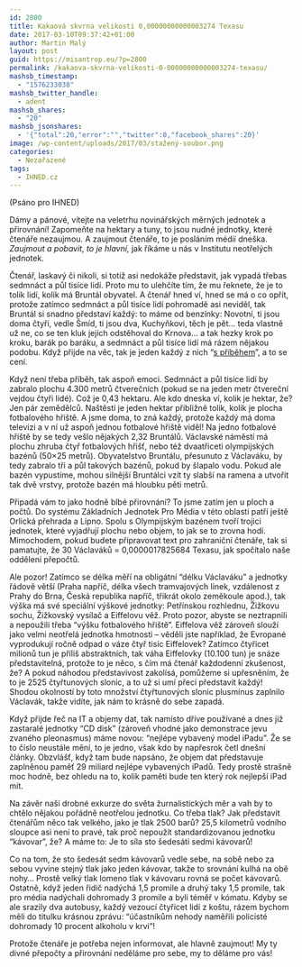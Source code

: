 ```yaml
---
id: 2800
title: Kakaová skvrna velikosti 0,00000000000003274 Texasu
date: 2017-03-10T09:37:42+01:00
author: Martin Malý
layout: post
guid: https://misantrop.eu/?p=2800
permalink: /kakaova-skvrna-velikosti-0-00000000000003274-texasu/
mashsb_timestamp:
  - "1576233038"
mashsb_twitter_handle:
  - adent
mashsb_shares:
  - "20"
mashsb_jsonshares:
  - '{"total":20,"error":"","twitter":0,"facebook_shares":20}'
image: /wp-content/uploads/2017/03/stažený-soubor.png
categories:
  - Nezařazené
tags:
  - IHNED.cz
---
```

<span style="font-weight: 400;">(Psáno pro IHNED)</span>

<span style="font-weight: 400;">Dámy a pánové, vítejte na veletrhu novinářských měrných jednotek a přirovnání! Zapomeňte na hektary a tuny, to jsou nudné jednotky, které čtenáře nezaujmou. A zaujmout čtenáře, to je posláním médií dneška. <em>Zaujmout a pobavit, to je hlavní,</em> jak říkáme u nás v Institutu neotřelých jednotek.</span>

<span style="font-weight: 400;">Čtenář, laskavý či nikoli, si totiž asi nedokáže představit, jak vypadá třebas sedmnáct a půl tisíce lidí. Proto mu to ulehčíte tím, že mu řeknete, že je to tolik lidí, kolik má Bruntál obyvatel. A čtenář hned ví, hned se má o co opřít, protože zatímco sedmnáct a půl tisíce lidí pohromadě asi neviděl, tak Bruntál si snadno představí každý: to máme od benzínky: Novotní, ti jsou doma čtyři, vedle Šmíd, ti jsou dva, Kuchyňkovi, těch je pět… teda vlastně už ne, co se ten kluk jejich odstěhoval do Krnova… a tak hezky krok po kroku, barák po baráku, a sedmnáct a půl tisíce lidí má rázem nějakou podobu. Když přijde na věc, tak je jeden každý z nich “<a href="https://misantrop.eu/pribeh-o-pribehu/">s příběhem</a>”, a to se cení.</span>

<span style="font-weight: 400;">Když není třeba příběh, tak aspoň emoci. Sedmnáct a půl tisíce lidí by zabralo plochu 4.300 metrů čtverečních (pokud se na jeden metr čtvereční vejdou čtyři lidé). Což je 0,43 hektaru. Ale kdo dneska ví, kolik je hektar, že? Jen pár zemědělců. Naštěstí je jeden hektar přibližně tolik, kolik je plocha fotbalového hřiště. A jsme doma, to zná každý, protože každý má doma televizi a v ní už aspoň jednou fotbalové hřiště viděl! Na jedno fotbalové hřiště by se tedy vešlo nějakých 2,32 Bruntálů. Václavské náměstí má plochu zhruba čtyř fotbalových hřišť, nebo též dvaatřiceti olympijských bazénů (50&#215;25 metrů). Obyvatelstvo Bruntálu, přesunuto z Václaváku, by tedy zabralo tři a půl takových bazénů, pokud by šlapalo vodu. Pokud ale bazén vypustíme, mohou silnější Bruntálci vzít ty slabší na ramena a utvořit tak dvě vrstvy, protože bazén má hloubku pěti metrů.</span>

<span style="font-weight: 400;">Připadá vám to jako hodně blbé přirovnání? To jsme zatím jen u ploch a počtů. Do systému Základních Jednotek Pro Média v této oblasti patří ještě Orlická přehrada a Lipno. Spolu s Olympijským bazénem tvoří trojici jednotek, které vyjadřují plochu nebo objem, to jak se to zrovna hodí. Mimochodem, pokud budete připravovat text pro zahraniční čtenáře, tak si pamatujte, že 30 Václaváků = 0,0000017825684 Texasu, jak spočítalo naše oddělení přepočtů.</span>

<span style="font-weight: 400;">Ale pozor! Zatímco se délka měří na obligátní “délku Václaváku” a jednotky řádově větší (Praha napříč, délka všech tramvajových linek, vzdálenost z Prahy do Brna, Česká republika napříč, třikrát okolo zeměkoule apod.), tak výška má své speciální výškové jednotky: Petřínskou rozhlednu, Žižkovu sochu, Žižkovský vysílač a Eiffelovu věž. Proto pozor, abyste se neztrapnili a nepoužili třeba “výšku fotbalového hřiště”. Eiffelova věž zároveň slouží jako velmi neotřelá jednotka hmotnosti &#8211; věděli jste například, že Evropané vyprodukují ročně odpad o váze čtyř tisíc Eiffelovek? Zatímco čtyřicet milionů tun je příliš abstraktních, tak váha Eiffelovky (10.100 tun) je snáze představitelná, protože to je něco, s čím má čtenář každodenní zkušenost, že? A pokud náhodou představivost zakolísá, pomůžeme si upřesněním, že to je 2525 čtyřtunových slonic, a to už si umí přeci představit každý! Shodou okolností by toto množství čtyřtunových slonic plusmínus zaplnilo Václavák, takže vidíte, jak nám to krásně do sebe zapadá.</span>

<span style="font-weight: 400;">Když přijde řeč na IT a objemy dat, tak namísto dříve používané a dnes již zastaralé jednotky “CD disk” (zároveň vhodné jako demonstrace jevu zvaného pleonasmus) máme novou: “nejlépe vybavený model iPadu”. Že se to číslo neustále mění, to je jedno, však kdo by napřesrok četl dnešní články. Obzvlášť, když tam bude napsáno, že objem dat představuje zaplněnou paměť 29 miliard nejlépe vybavených iPadů. Tedy prostě strašně moc hodně, bez ohledu na to, kolik paměti bude ten který rok nejlepší iPad mít.</span>

<span style="font-weight: 400;">Na závěr naší drobné exkurze do světa žurnalistických měr a vah by to chtělo nějakou pořádně neotřelou jednotku. Co třeba tlak? Jak představit čtenářům něco tak velkého, jako je tlak 2500 barů? 25,5 kilometrů vodního sloupce asi není to pravé, tak proč nepoužít standardizovanou jednotku “kávovar”, že? A máme to: Je to síla sto šedesáti sedmi kávovarů!</span>

<span style="font-weight: 400;">Co na tom, že sto šedesát sedm kávovarů vedle sebe, na sobě nebo za sebou vyvine stejný tlak jako jeden kávovar, takže to srovnání kulhá na obě nohy… Prostě velký tlak lomeno tlak v kávovaru rovná se počet kávovarů. Ostatně, když jeden řidič nadýchá 1,5 promile a druhý taky 1,5 promile, tak pro média nadýchali dohromady 3 promile a byli téměř v kómatu. Kdyby se ale srazily dva autobusy, každý vezoucí čtyřicet lidí z koštu, rázem bychom měli do titulku krásnou zprávu: “účastníkům nehody naměřili policisté dohromady 10 procent alkoholu v krvi”! </span>

<span style="font-weight: 400;">Protože čtenáře je potřeba nejen informovat, ale hlavně zaujmout! My ty divné přepočty a přirovnání neděláme pro sebe, my to děláme pro vás!</span>